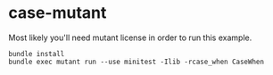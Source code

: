 # case-mutant

Most likely you'll need mutant license in order to run this example.

```
bundle install
bundle exec mutant run --use minitest -Ilib -rcase_when CaseWhen
```
